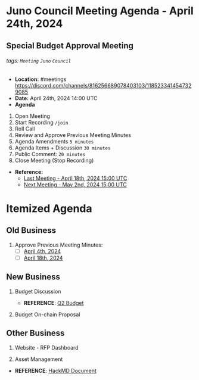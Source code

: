 # Juno Council Meeting Agenda - April 24th, 2024
## Special Budget Approval Meeting

###### tags: `Meeting` `Juno` `Council`

- **Location:** #meetings https://discord.com/channels/816256689078403103/1185233414547329085
- **Date:** April 24th, 2024 14:00 UTC
- **Agenda**

1. Open Meeting
1. Start Recording `/join`
1. Roll Call
1. Review and Approve Previous Meeting Minutes
1. Agenda Amendments `5 minutes`
1. Agenda Items + Discussion `30 minutes`
1. Public Comment: `20 minutes`
1. Close Meeting (Stop Recording)

- **Reference:** 
  - [Last Meeting - April 18th, 2024 15:00 UTC](./20240418-Meeting-Public-Minutes.md)
  - [Next Meeting - May 2nd, 2024 15:00 UTC](./20240502-Meeting-Public-Minutes.md)

# Itemized Agenda

## Old Business

1. Approve Previous Meeting Minutes:
    - [ ] [April 4th, 2024](./20240404-Meeting-Public-Minutes.md)
    - [ ] [April 18th, 2024](./20240418-Meeting-Public-Minutes.md)

## New Business

1. Budget Discussion
    - **REFERENCE**: [Q2 Budget](https://docs.google.com/spreadsheets/d/1v-Vx-7zDri1zLdCgEKyF3P85YylLRJKEykcUrRcDTzM)

1. Budget On-chain Proposal

## Other Business

1. Website - RFP Dashboard

1. Asset Management
- **REFERENCE**: [HackMD Document](https://hackmd.io/xaRvq0BgT3yJ6cUhnhg6zg)
